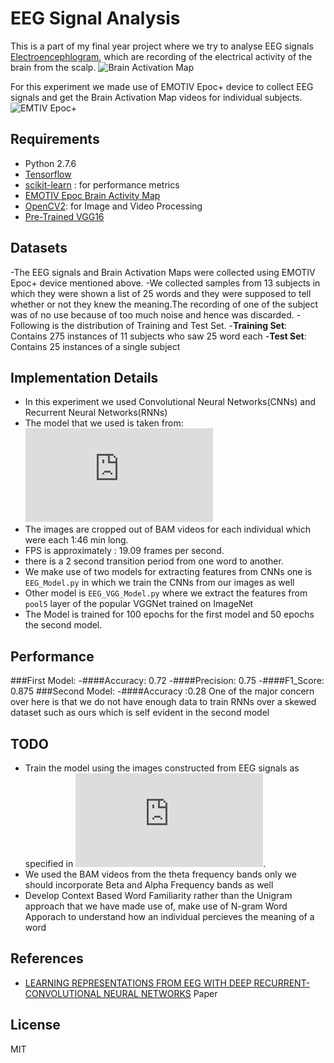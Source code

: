 # EEG Signal Analysis

This is a part of my final year project where we try to analyse EEG signals [Electroencephlogram][1], which are recording of the electrical activity of the brain from the scalp. 
![Brain Activation Map](https://www.emotiv.com/wp-content/uploads/2016/04/Brain_activity_1.png)

For this experiment we made use of EMOTIV Epoc+ device to collect EEG signals and get the Brain Activation Map videos for individual subjects.
![EMTIV Epoc+](https://i0.wp.com/emotiv.com/wp-content/uploads/2016/01/emotiv_epoc_01.jpg)

## Requirements
- Python 2.7.6
- [Tensorflow][2]
- [scikit-learn][3] : for performance metrics
- [EMOTIV Epoc Brain Activity Map][4]
- [OpenCV2][5]: for Image and Video Processing
- [Pre-Trained VGG16][6]

## Datasets
-The EEG signals and Brain Activation Maps were collected using EMOTIV Epoc+ device mentioned above.
-We collected samples from 13 subjects in which they were shown a list of 25 words and they were supposed to tell whether or not they knew the meaning.The recording of one of the subject was of no use because of too much noise and hence was discarded.
-Following is the distribution of Training and Test Set.
-<b>Training Set</b>: Contains 275 instances of 11 subjects who saw 25 word each
-<b>Test Set</b>: Contains 25 instances of a single subject

## Implementation Details
- In this experiment we used Convolutional Neural Networks(CNNs) and Recurrent Neural Networks(RNNs)
- The model that we used is taken from: ![](https://arxiv.org/pdf/1511.06448v3.pdf)
- The images are cropped out of BAM videos for each individual which were each 1:46 min long.
- FPS is approximately : 19.09 frames per second.
- there is a 2 second transition period from one word to another.
- We make use of two models for extracting features from CNNs one is `EEG_Model.py` in which we train the CNNs from our images as well
- Other model is `EEG_VGG_Model.py` where we extract the features from `pool5` layer of the popular VGGNet trained on ImageNet
- The Model is trained for 100 epochs for the first model and 50 epochs the second model.

## Performance
###First Model:
-####Accuracy: 0.72
-####Precision: 0.75
-####F1_Score: 0.875
###Second Model:
-####Accuracy :0.28
One of the major concern over here is that we do not have enough data to train RNNs over a skewed dataset such as ours which is self evident in the second model

## TODO
- Train the model using the images constructed from EEG signals as specified in ![](https://arxiv.org/pdf/1511.06448v3.pdf).
- We used the BAM videos from the theta frequency bands only we should incorporate Beta and Alpha Frequency bands as well
- Develop Context Based Word Familiarity rather than the Unigram approach that we have made use of, make use of N-gram Word Apporach to understand how an individual percieves the meaning of a word 

## References
- [LEARNING REPRESENTATIONS FROM EEG WITH DEEP RECURRENT-CONVOLUTIONAL NEURAL NETWORKS][7] Paper

## License
MIT


[1]:http://www.medicine.mcgill.ca/physio/vlab/biomed_signals/eeg_n.htm
[2]:https://github.com/tensorflow/tensorflow
[3]:http://scikit-learn.org/stable/index.html
[4]:https://www.emotiv.com/product/epoc-brain-activity-map/
[5]:https://github.com/opencv/opencv
[6]:https://github.com/machrisaa/tensorflow-vgg
[7]:https://arxiv.org/pdf/1511.06448v3.pdf
